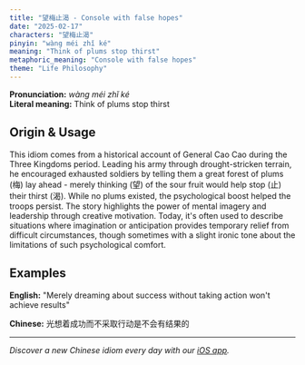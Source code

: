 ```yaml
---
title: "望梅止渴 - Console with false hopes"
date: "2025-02-17"
characters: "望梅止渴"
pinyin: "wàng méi zhǐ ké"
meaning: "Think of plums stop thirst"
metaphoric_meaning: "Console with false hopes"
theme: "Life Philosophy"
---
```


**Pronunciation:** *wàng méi zhǐ ké*  
**Literal meaning:** Think of plums stop thirst

## Origin & Usage

This idiom comes from a historical account of General Cao Cao during the Three Kingdoms period. Leading his army through drought-stricken terrain, he encouraged exhausted soldiers by telling them a great forest of plums (梅) lay ahead - merely thinking (望) of the sour fruit would help stop (止) their thirst (渴). While no plums existed, the psychological boost helped the troops persist. The story highlights the power of mental imagery and leadership through creative motivation. Today, it's often used to describe situations where imagination or anticipation provides temporary relief from difficult circumstances, though sometimes with a slight ironic tone about the limitations of such psychological comfort.

## Examples

**English:** "Merely dreaming about success without taking action won't achieve results"

**Chinese:** 光想着成功而不采取行动是不会有结果的

---

*Discover a new Chinese idiom every day with our [iOS app](https://apps.apple.com/us/app/daily-chinese-idioms/id6670238264).*
